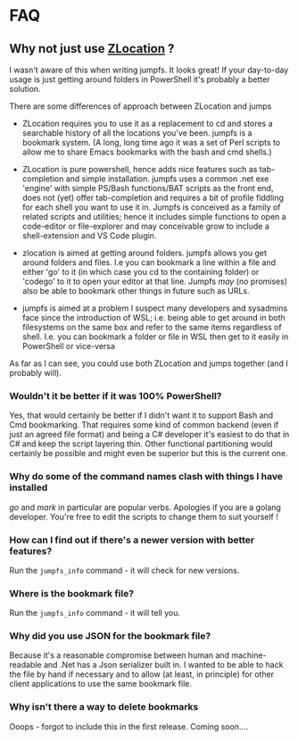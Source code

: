# FAQ

## Why not just use [ZLocation](https://github.com/vors/ZLocation)  ?

I wasn't aware of this when writing jumpfs. It looks great! If your day-to-day usage is just getting around folders in PowerShell it's probably a better solution.

There are some differences of approach between ZLocation and jumps

- ZLocation requires you to use it as a replacement to cd and stores a searchable history of all the locations you've been.  jumpfs is a  bookmark system.  (A long, long time ago it was a set of Perl scripts to allow me to share Emacs bookmarks with the bash and cmd shells.)

- ZLocation is pure powershell, hence adds nice features such as tab-completion and simple installation.  jumpfs uses a common .net exe 'engine' with simple PS/Bash functions/BAT scripts as the front end, does not (yet) offer tab-completion and requires a bit of profile fiddling for each shell you want to use it in. Jumpfs is conceived as a family of related scripts and utilities; hence it includes simple functions to open a code-editor or file-explorer and may conceivable grow to include a shell-extension and VS Code plugin.

- zlocation is aimed at getting around folders.  jumpfs allows you get around folders and files. I.e you can bookmark a line within a file and either 'go' to it (in which case you cd to the containing folder) or 'codego' to it to open your editor at that line. Jumpfs *may* (no promises) also be able to bookmark other things in future such as URLs. 

- jumpfs is aimed at a problem I suspect many developers and sysadmins face since the introduction of WSL; i.e. being able to get around in both filesystems on the same box and refer to the same items regardless of shell.  I.e. you can bookmark a folder or file in WSL then get to it easily in PowerShell or vice-versa

As far as I can see, you could use both ZLocation and jumps together (and I probably will).

### Wouldn't it be better if it was 100% PowerShell?

Yes, that would certainly be better if I didn't want it to support Bash and Cmd bookmarking.  That requires some kind of common backend (even if just an agreed file format) and being a C# developer it's easiest to do that in C# and keep the script layering thin.  Other functional partitioning would certainly be possible and might even be superior but this is the current one.

### Why do some of the command names clash with things I have installed

*go* and *mark* in particular are popular verbs. Apologies if you are a golang developer.  You're free to edit the scripts to change them to suit yourself !

### How can I find out if there's a newer version with better features?

Run the `jumpfs_info` command  - it will check for new versions.

### Where is the bookmark file?

Run the `jumpfs_info` command  - it will tell you.

### Why did you use JSON for the bookmark file?

Because it's a reasonable compromise between human and machine-readable and .Net has a Json serializer built in. I wanted to be able to hack the file by hand if necessary and to allow (at least, in principle) for other client applications to use the same bookmark file. 

### Why isn't there a way to delete bookmarks
Ooops - forgot to include this in the first release.  Coming soon....

